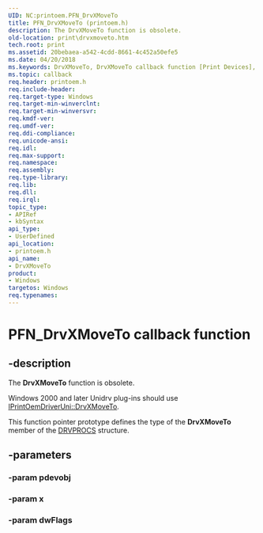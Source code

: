 ```yaml
---
UID: NC:printoem.PFN_DrvXMoveTo
title: PFN_DrvXMoveTo (printoem.h)
description: The DrvXMoveTo function is obsolete.
old-location: print\drvxmoveto.htm
tech.root: print
ms.assetid: 20bebaea-a542-4cdd-8661-4c452a50efe5
ms.date: 04/20/2018
ms.keywords: DrvXMoveTo, DrvXMoveTo callback function [Print Devices], PFN_DrvXMoveTo, PFN_DrvXMoveTo callback, print.drvxmoveto, print_obsoletefunctions_a9d1de5a-71ef-4533-ab48-5e56a113dfb9.xml, printoem/DrvXMoveTo
ms.topic: callback
req.header: printoem.h
req.include-header: 
req.target-type: Windows
req.target-min-winverclnt: 
req.target-min-winversvr: 
req.kmdf-ver: 
req.umdf-ver: 
req.ddi-compliance: 
req.unicode-ansi: 
req.idl: 
req.max-support: 
req.namespace: 
req.assembly: 
req.type-library: 
req.lib: 
req.dll: 
req.irql: 
topic_type:
- APIRef
- kbSyntax
api_type:
- UserDefined
api_location:
- printoem.h
api_name:
- DrvXMoveTo
product:
- Windows
targetos: Windows
req.typenames: 
---
```


# PFN_DrvXMoveTo callback function


## -description


The <b>DrvXMoveTo</b> function is obsolete.

 Windows 2000 and later Unidrv plug-ins should use <a href="https://msdn.microsoft.com/library/windows/hardware/ff553141">IPrintOemDriverUni::DrvXMoveTo</a>. 

This function pointer prototype defines the type of the <b>DrvXMoveTo</b> member of the <a href="https://msdn.microsoft.com/library/windows/hardware/ff548571">DRVPROCS</a> structure.


## -parameters




### -param pdevobj


### -param x


### -param dwFlags

